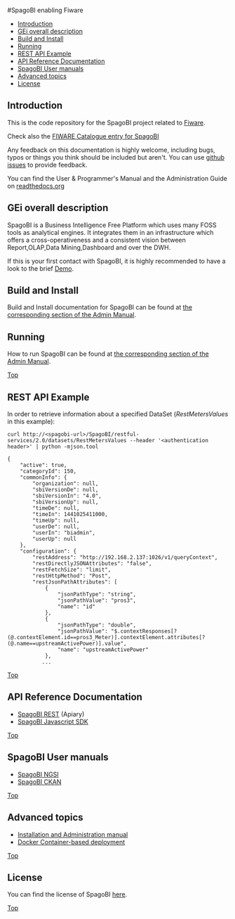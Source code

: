 #<a name="top"></a>SpagoBI enabling Fiware

* [Introduction](#introduction)
* [GEi overall description](#gei-overall-description)
* [Build and Install](#build-and-install)
* [Running](#running)
* [REST API Example](#rest-api-example)
* [API Reference Documentation](#api-reference-documentation)
* [SpagoBI User manuals](#spagobi-user-manuals)
* [Advanced topics](#advanced-topics)
* [License](#license)
		  
## Introduction

This is the code repository for the SpagoBI project related to [Fiware](http://www.fiware.org).

Check also the [FIWARE Catalogue entry for SpagoBI](http://catalogue.fiware.org/enablers/data-visualization-spagobi)

Any feedback on this documentation is highly welcome, including bugs, typos
or things you think should be included but aren't. You can use [github issues](https://github.com/EngineeringSPA/SpagoBI-Fiware/issues) to provide feedback.

You can find the User & Programmer's Manual and the Administration Guide on [readthedocs.org](http://spagobi-fiware.readthedocs.org)

## GEi overall description

SpagoBI is a Business Intelligence Free Platform which uses many FOSS tools as analytical engines. It integrates them in an infrastructure which offers a cross-operativeness and a consistent vision between Report,OLAP,Data Mining,Dashboard and over the DWH.

If this is your first contact with SpagoBI, it is highly recommended to have a look to the brief [Demo](http://demo.spagobi.org/Demo/index.html#).

## Build and Install

Build and Install documentation for SpagoBI can be found at [the corresponding section of the Admin Manual](doc/admin/README.md).

## Running

How to run SpagoBI can be found at [the corresponding section of the Admin Manual](doc/admin/README.md).

[Top](#top)

## REST API Example

In order to retrieve information about a specified DataSet (*RestMetersValues* in this example): 

``` 
curl http://<spagobi-url>/SpagoBI/restful-services/2.0/datasets/RestMetersValues --header '<authentication header>' | python -mjson.tool

{
    "active": true,
    "categoryId": 150,
    "commonInfo": {
        "organization": null,
        "sbiVersionDe": null,
        "sbiVersionIn": "4.0",
        "sbiVersionUp": null,
        "timeDe": null,
        "timeIn": 1441025411000,
        "timeUp": null,
        "userDe": null,
        "userIn": "biadmin",
        "userUp": null
    },
    "configuration": {
        "restAddress": "http://192.168.2.137:1026/v1/queryContext",
        "restDirectlyJSONAttributes": "false",
        "restFetchSize": "limit",
        "restHttpMethod": "Post",
        "restJsonPathAttributes": [
            {
                "jsonPathType": "string",
                "jsonPathValue": "pros3",
                "name": "id"
            },
            {
                "jsonPathType": "double",
                "jsonPathValue": "$.contextResponses[?(@.contextElement.id==pros3_Meter)].contextElement.attributes[?(@.name==upstreamActivePower)].value",
                "name": "upstreamActivePower"
            },
           ...
``` 

[Top](#top)

## API Reference Documentation

* [SpagoBI REST](http://docs.spagobi.apiary.io/#) (Apiary)
* [SpagoBI Javascript SDK](doc/user/JS/README.md)

[Top](#top)

## SpagoBI User manuals

* [SpagoBI NGSI](doc/user/NGSI/README.md)
* [SpagoBI CKAN](doc/user/CKAN/README.md) 

[Top](#top)

## Advanced topics

* [Installation and Administration manual](doc/admin/README.md)
* [Docker Container-based deployment](docker/README.md)

[Top](#top)

## License

You can find the license of SpagoBI [here](http://www.spagobi.org/homepage/opensource/license/).

[Top](#top)